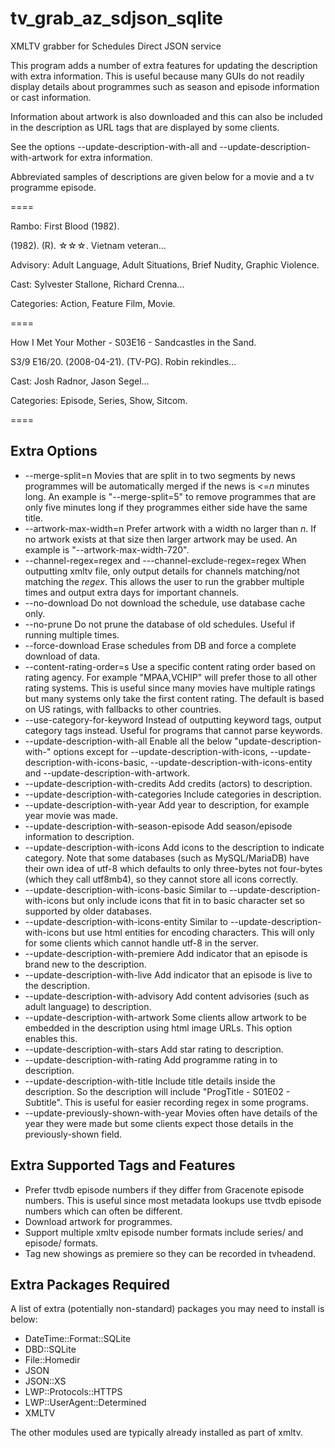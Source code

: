 # tv_grab_az_sdjson_sqlite
XMLTV grabber for Schedules Direct JSON service

This program adds a number of extra features for updating the description with extra information.
This is useful because many GUIs do not readily display details about programmes such as season
and episode information or cast information.

Information about artwork is also downloaded and this can also be included in the description
as URL tags that are displayed by some clients.

See the options --update-description-with-all and --update-description-with-artwork for extra information.

Abbreviated samples of descriptions are given below for a movie and a tv programme episode.

====

Rambo: First Blood (1982).

(1982). (R). ☆☆☆. Vietnam veteran...

Advisory: Adult Language, Adult Situations, Brief Nudity, Graphic Violence.

Cast: Sylvester Stallone, Richard Crenna...

Categories: Action, Feature Film, Movie.

====

How I Met Your Mother - S03E16 - Sandcastles in the Sand.

S3/9 E16/20. (2008-04-21). (TV-PG). Robin rekindles...

Cast: Josh Radnor, Jason Segel...

Categories: Episode, Series, Show, Sitcom.

====


Extra Options
-------------

* --merge-split=n
Movies that are split in to two segments by news programmes will be automatically merged if the news is <=_n_ minutes long.
An example is "--merge-split=5" to remove programmes that are only five minutes long if they programmes either side have the same title.
* --artwork-max-width=n
Prefer artwork with a width no larger than _n_. If no artwork exists at that size then larger artwork may be used.
An example is "--artwork-max-width-720".
* --channel-regex=regex and ---channel-exclude-regex=regex
When outputting xmltv file, only output details for channels matching/not matching the _regex_. This allows the user to run the grabber multiple times and output extra days for important channels.
* --no-download
Do not download the schedule, use database cache only.
* --no-prune
Do not prune the database of old schedules. Useful if running multiple times.
* --force-download
Erase schedules from DB and force a complete download of data.
* --content-rating-order=s
Use a specific content rating order based on rating agency. For example "MPAA,VCHIP" will prefer those to all other rating systems.
This is useful since many movies have multiple ratings but many systems only take the first content rating.
The default is based on US ratings, with fallbacks to other countries.
* --use-category-for-keyword
Instead of outputting keyword tags, output category tags instead. Useful for programs that cannot parse keywords.
* --update-description-with-all
Enable all the below "update-description-with-" options except for --update-description-with-icons, --update-description-with-icons-basic, --update-description-with-icons-entity and --update-description-with-artwork.
* --update-description-with-credits
Add credits (actors) to description.
* --update-description-with-categories
Include categories in description.
* --update-description-with-year
Add year to description, for example year movie was made.
* --update-description-with-season-episode
Add season/episode information to description.
* --update-description-with-icons
Add icons to the description to indicate category.
Note that some databases (such as MySQL/MariaDB) have their own idea of utf-8 which defaults to only three-bytes not four-bytes (which they call utf8mb4), so they cannot store all icons correctly.
* --update-description-with-icons-basic
Similar to --update-description-with-icons but only include icons that fit in to basic character set so supported by older databases.
* --update-description-with-icons-entity
Similar to --update-description-with-icons but use html entities for encoding characters. This will only for some clients which cannot handle utf-8 in the server.
* --update-description-with-premiere
Add indicator that an episode is brand new to the description.
* --update-description-with-live
Add indicator that an episode is live to the description.
* --update-description-with-advisory
Add content advisories (such as adult language) to description.
* --update-description-with-artwork
Some clients allow artwork to be embedded in the description using html image URLs. This option enables this.
* --update-description-with-stars
Add star rating to description.
* --update-description-with-rating
Add programme rating in to description.
* --update-description-with-title
Include title details inside the description. So the description will include "ProgTitle - S01E02 - Subtitle".
This is useful for easier recording regex in some programs.
* --update-previously-shown-with-year
Movies often have details of the year they were made but some clients expect those details in the previously-shown field.

Extra Supported Tags and Features
---------------------------------

* Prefer ttvdb episode numbers if they differ from Gracenote episode numbers. This is useful since most metadata lookups use ttvdb episode numbers which can often be different.
* Download artwork for programmes.
* Support multiple xmltv episode number formats include series/ and episode/ formats.
* Tag new showings as premiere so they can be recorded in tvheadend.

Extra Packages Required
-----------------------
A list of extra (potentially non-standard) packages you may need to install is below:

- DateTime::Format::SQLite
- DBD::SQLite
- File::Homedir
- JSON
- JSON::XS
- LWP::Protocols::HTTPS
- LWP::UserAgent::Determined
- XMLTV

The other modules used are typically already installed as part of xmltv.
